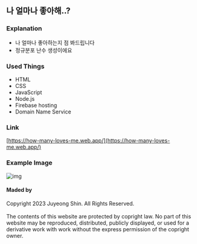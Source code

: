 ## 나 얼마나 좋아해..?

### Explanation
- 나 얼마나 좋아하는지 점 봐드립니다
- 정규분포 난수 생성이에요

### Used Things
- HTML
- CSS
- JavaScript
- Node.js
- Firebase hosting
- Domain Name Service

### Link
[https://how-many-loves-me.web.app/](https://how-many-loves-me.web.app/)

### Example Image
![img](https://user-images.githubusercontent.com/93894320/244913154-62d20e1f-80ae-4925-9b34-7196c8360ed5.png)

#### Maded by
Copyright 2023 Juyeong Shin. All Rights Reserved.<br/><br/>
The contents of this website are protected by copright law. No part of this website may be reproduced, distributed, publicly displayed, or used for a derivative work with work without the express permission of the copright owner.